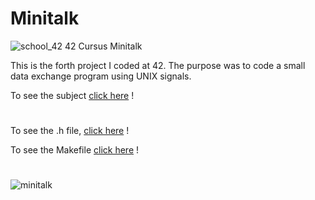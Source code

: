 # Minitalk
![school_42](https://user-images.githubusercontent.com/94384240/171533800-b1fa7318-f18e-44ba-a03f-69bb45900098.jpeg)
42 Cursus Minitalk

This is the forth project I coded at 42. The purpose was to code a small data exchange program
using UNIX signals.

To see the subject [click here](https://github.com/jlebre/minitalk/blob/main/minitalk.pdf) !

#

To see the .h file, [click here](https://github.com/jlebre/minitalk/blob/main/minitalk.h) !

To see the Makefile [click here](https://github.com/jlebre/minitalk/blob/main/Makefile) !

#

![minitalk](https://user-images.githubusercontent.com/94384240/190523402-0719914a-cc3d-4919-81c4-f63e6788b078.png)
